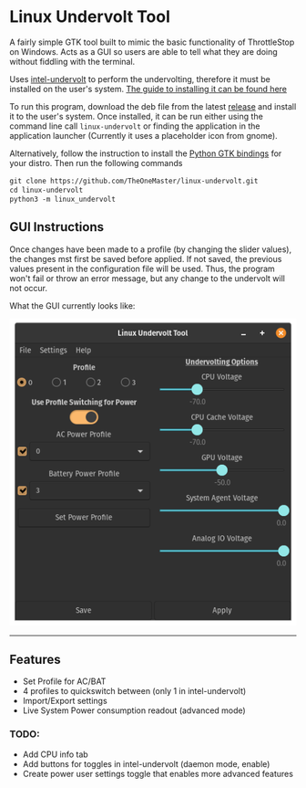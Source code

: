 # Linux Undervolt Tool

A fairly simple GTK tool built to mimic the basic functionality of ThrottleStop on Windows. Acts as a GUI so users are able to tell what they are doing without fiddling with the terminal.

Uses <a href="https://github.com/kitsunyan/intel-undervolt">intel-undervolt</a> to perform the undervolting, therefore it must be installed on the user's system. <a href="https://github.com/kitsunyan/intel-undervolt/blob/master/README.md">The guide to installing it can be found here</a>

To run this program, download the deb file from the latest <a href="https://github.com/TheOneMaster/linux-undervolt/releases/latest">release</a> and install it to the user's system. Once installed, it can be run either using the command line call `linux-undervolt` or finding the application in the application launcher (Currently it uses a placeholder icon from gnome).

Alternatively, follow the instruction to install the [Python GTK bindings](https://pygobject.readthedocs.io/en/latest/getting_started.html#ubuntu-logo-ubuntu-debian-logo-debian) for your distro. Then run the following commands
```
git clone https://github.com/TheOneMaster/linux-undervolt.git
cd linux-undervolt
python3 -m linux_undervolt
```

## GUI Instructions

Once changes have been made to a profile (by changing the slider values), the changes mst first be saved before applied. If not saved, the previous values present in the configuration file will be used. Thus, the program won't fail or throw an error message, but any change to the undervolt will not occur.

What the GUI currently looks like:


<img src="images/undervolt-tool_current.png"></img>

---

## Features
* Set Profile for AC/BAT
* 4 profiles to quickswitch between (only 1 in intel-undervolt)
* Import/Export settings
* Live System Power consumption readout (advanced mode)
### TODO:

* Add CPU info tab
* Add buttons for toggles in intel-undervolt (daemon mode, enable)
* Create power user settings toggle that enables more advanced features
